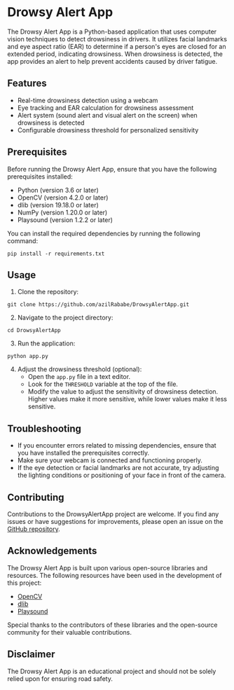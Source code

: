 # Drowsy Alert App

The Drowsy Alert App is a Python-based application that uses computer vision techniques to detect drowsiness in drivers. It utilizes facial landmarks and eye aspect ratio (EAR) to determine if a person's eyes are closed for an extended period, indicating drowsiness. When drowsiness is detected, the app provides an alert to help prevent accidents caused by driver fatigue.

## Features

- Real-time drowsiness detection using a webcam
- Eye tracking and EAR calculation for drowsiness assessment
- Alert system (sound alert and visual alert on the screen) when drowsiness is detected
- Configurable drowsiness threshold for personalized sensitivity

## Prerequisites

Before running the Drowsy Alert App, ensure that you have the following prerequisites installed:

- Python (version 3.6 or later)
- OpenCV (version 4.2.0 or later)
- dlib (version 19.18.0 or later)
- NumPy (version 1.20.0 or later)
- Playsound (version 1.2.2 or later)

You can install the required dependencies by running the following command:

```
pip install -r requirements.txt
```

## Usage

1. Clone the repository:

```
git clone https://github.com/azilRababe/DrowsyAlertApp.git
```

2. Navigate to the project directory:

```
cd DrowsyAlertApp
```

3. Run the application:

```
python app.py
```

4. Adjust the drowsiness threshold (optional):
   - Open the `app.py` file in a text editor.
   - Look for the `THRESHOLD` variable at the top of the file.
   - Modify the value to adjust the sensitivity of drowsiness detection. Higher values make it more sensitive, while lower values make it less sensitive.

## Troubleshooting

- If you encounter errors related to missing dependencies, ensure that you have installed the prerequisites correctly.
- Make sure your webcam is connected and functioning properly.
- If the eye detection or facial landmarks are not accurate, try adjusting the lighting conditions or positioning of your face in front of the camera.

## Contributing

Contributions to the DrowsyAlertApp project are welcome. If you find any issues or have suggestions for improvements, please open an issue on the [GitHub repository](https://github.com/azilRababe/DrowsyAlertApp/issues).

## Acknowledgements

The Drowsy Alert App is built upon various open-source libraries and resources. The following resources have been used in the development of this project:

- [OpenCV](https://opencv.org/)
- [dlib](http://dlib.net/)
- [Playsound](https://pypi.org/project/playsound/)

Special thanks to the contributors of these libraries and the open-source community for their valuable contributions.

## Disclaimer

The Drowsy Alert App is an educational project and should not be solely relied upon for ensuring road safety.
